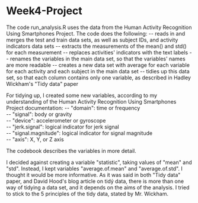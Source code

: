 # Week4-Project

The code run_analysis.R uses the data from the Human Activity Recognition Using Smartphones Project.
The code does the following:
 -- reads in and merges the test and train data sets, as well as subject IDs, and activity indicators data sets
 -- extracts the measurements of the mean() and std() for each measurement
 -- replaces activities' indicators with the text labels
 -- renames the variables in the main data set, so that the variables' names are more readable
 -- creates a new data set with average for each variable for each activity and each subject in the main data set
 -- tidies up this data set, so that each column contains only one variable, as described in Hadley Wickham's "Tidy data" paper

 For tidying up, I created some new variables, according to my understanding of the Human Activity Recognition Using Smartphones Project documentation:
-- "domain": time or frequency     
-- "signal": body or gravity           
-- "device": accelerometer or gyroscope   
-- "jerk.signal": logical indicator for jerk signal    
-- "signal.magnitude": logical indicator for signal magnitude     
-- "axis": X, Y, or Z axis    

The codebook describes the variables in more detail. 

I decided against creating a variable "statistic", taking values of "mean" and "std". Instead, I kept variables "average.of.mean" and "average.of.std".
I thought it would be more informative. 
As it was said in both "Tidy data" paper, and David Hood's blog article on tidý data, there is more than one way of tidying a data set, and it depends on the aims of the analysis. I tried to stick to the 5 principles of the tidy data, stated by Mr. Wickham. 

